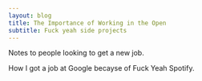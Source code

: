 ```yaml
---
layout: blog
title: The Importance of Working in the Open
subtitle: Fuck yeah side projects
---
```


Notes to people looking to get a new job.

How I got a job at Google becayse of Fuck Yeah Spotify.


